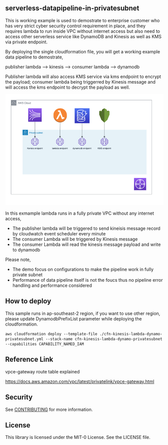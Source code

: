 ## serverless-datapipeline-in-privatesubnet

This is working example is used to demostrate to enterprise customer who has very strict cyber security control requirement in place, and they requires lambda to run inside VPC without internet access but also need to access other serverless service like DynamoDB and Kinesis as well as KMS via private endpoint.

By deploying the single cloudformation file, you will get a working example data pipeline to demostrate, 

publisher lambda --> kinesis --> consumer lambda --> dynamodb

Publisher lambda will also access KMS service via kms endpoint to encrypt the payload; consumer lambda being triggerred by Kinesis message and will access the kms endpoint to decrypt the payload as well.

![serverless-privatevpc-datapipeline-demo](images/Archi.png)


In this exmample lambda runs in a fully private VPC without any internet access,

*  The publisher lambda will be triggered to send kineisis message record by cloudwatch event scheduler every minute 
*  The consumer Lambda will be triggered by Kinesis message
*  The consumer Lambda will read the kinesis message payload and write to dynamodb

Please note,

* The demo focus on configurations to make the pipeline work in fully private subnet
* Performance of data pipeline itself is not the foucs thus no pipeline error handling and performance considered

## How to deploy 

This sample runs in ap-southeast-2 region, if you want to use other region, please update DynamodbPrefixList parameter while deploying the cloudformation.

```
aws cloudformation deploy --template-file ./cfn-kinesis-lambda-dynamo-privatesubnet.yml --stack-name cfn-kinesis-lambda-dynamo-privatesubnet --capabilities CAPABILITY_NAMED_IAM
```

## Reference Link

vpce-gateway route table explained
>
https://docs.aws.amazon.com/vpc/latest/privatelink/vpce-gateway.html

## Security

See [CONTRIBUTING](CONTRIBUTING.md#security-issue-notifications) for more information.

## License

This library is licensed under the MIT-0 License. See the LICENSE file.

